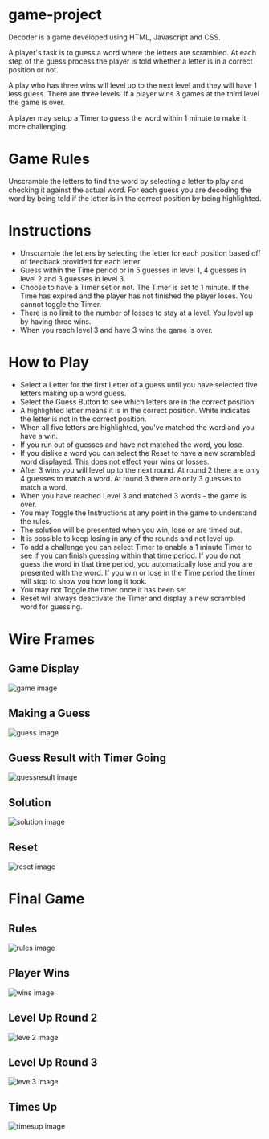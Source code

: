 # game-project

Decoder is a game developed using HTML, Javascript and CSS.

A player's task is to guess a word where the letters are scrambled.
At each step of the guess process the player is told whether a letter is
in a correct position or not.

A play who has three wins will level up to the next level and they
will have 1 less guess.  There are three levels.  If a player wins
3 games at the third level the game is over.

A player may setup a Timer to guess the word within 1 minute to make
it more challenging.

# Game Rules

Unscramble the letters to find the word by selecting a letter to play
and checking it against the actual word.  For each guess you are decoding
the word by being told if the letter is in the correct position by being highlighted.

# Instructions
- Unscramble the letters by selecting the letter for each position based off
of feedback provided for each letter.
- Guess within the Time period or in 5 guesses in level 1, 4 guesses in level 2 and 3 guesses in level 3.
- Choose to have a Timer set or not.  The Timer is set to 1 minute. If the Time has expired and the player has not finished the player loses. You cannot toggle the Timer.
- There is no limit to the number of losses to stay at a level. You level up
by having three wins.
- When you reach level 3 and have 3 wins the game is over.


# How to Play
- Select a Letter for the first Letter of a guess until you have selected
five letters making up a word guess.
- Select the Guess Button to see which letters are in the correct position.
- A highlighted letter means it is in the correct position. White indicates the letter is not in the correct position.
- When all five letters are highlighted, you've matched the word and you have a win.
- If you run out of guesses and have not matched the word, you lose.
- If you dislike a word you can select the Reset to have a new scrambled word displayed. This does not effect your wins or losses.
- After 3 wins you will level up to the next round.  At round 2 there are only 4 guesses to match a word.  At round 3 there are only 3 guesses to match a word.
- When you have reached Level 3 and matched 3 words - the game is over.
- You may Toggle the Instructions at any point in the game to understand the
rules.
- The solution will be presented when you win, lose or are timed out.
- It is possible to keep losing in any of the rounds and not level up.
- To add a challenge you can select Timer to enable a 1 minute Timer to see
if you can finish guessing within that time period.  If you do not guess the
word in that time period, you automatically lose and you are presented with the word.   If you win or lose in the Time period the timer will stop to show you how long it took.
- You may not Toggle the timer once it has been set.
- Reset will always deactivate the Timer and display a new scrambled word for guessing.

# Wire Frames

## Game Display

![game image](newgameimage.png)

## Making a Guess

![guess image](guess.png)


## Guess Result with Timer Going

![guessresult image](guessresult.png)


## Solution

![solution image](solution.png)

## Reset

![reset image](resetbutton.png)

# Final Game

## Rules

![rules image](FinalRules.png)

## Player Wins

![wins image](PlayerWins.png)

## Level Up Round 2

![level2 image](LevelUpRound2.png)

## Level Up Round 3

![level3 image](LevelUpRound3.png)

## Times Up

![timesup image](TimesUp.png)
